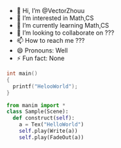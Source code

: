 - 👋 Hi, I’m @VectorZhouu
- 👀 I’m interested in Math,CS
- 🌱 I’m currently learning Math,CS
- 💞️ I’m looking to collaborate on ???
- 📫 How to reach me ???
- 😄 Pronouns: Well
- ⚡ Fun fact: None

<!---
VectorZhouu/VectorZhouu is a ✨ special ✨ repository because its `README.md` (this file) appears on your GitHub profile.
You can click the Preview link to take a look at your changes.
--->

```c
int main()
{
  printf("HelooWorld");
}
```
```py
from manim import *
class Sample(Scene):
  def construct(self):
    a = Tex("HelloWorld")
    self.play(Write(a))
    self.play(FadeOut(a))
```
